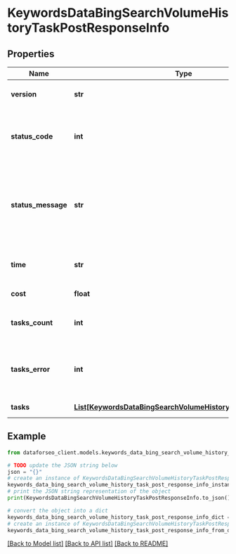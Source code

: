 # KeywordsDataBingSearchVolumeHistoryTaskPostResponseInfo


## Properties

Name | Type | Description | Notes
------------ | ------------- | ------------- | -------------
**version** | **str** | the current version of the API | [optional] 
**status_code** | **int** | general status code you can find the full list of the response codes here | [optional] 
**status_message** | **str** | general informational message you can find the full list of general informational messages here | [optional] 
**time** | **str** | total execution time, seconds | [optional] 
**cost** | **float** | total tasks cost, USD | [optional] 
**tasks_count** | **int** | the number of tasks in the tasks array | [optional] 
**tasks_error** | **int** | the number of tasks in the tasks array returned with an error | [optional] 
**tasks** | [**List[KeywordsDataBingSearchVolumeHistoryTaskPostTaskInfo]**](KeywordsDataBingSearchVolumeHistoryTaskPostTaskInfo.md) | array of tasks | [optional] 

## Example

```python
from dataforseo_client.models.keywords_data_bing_search_volume_history_task_post_response_info import KeywordsDataBingSearchVolumeHistoryTaskPostResponseInfo

# TODO update the JSON string below
json = "{}"
# create an instance of KeywordsDataBingSearchVolumeHistoryTaskPostResponseInfo from a JSON string
keywords_data_bing_search_volume_history_task_post_response_info_instance = KeywordsDataBingSearchVolumeHistoryTaskPostResponseInfo.from_json(json)
# print the JSON string representation of the object
print(KeywordsDataBingSearchVolumeHistoryTaskPostResponseInfo.to_json())

# convert the object into a dict
keywords_data_bing_search_volume_history_task_post_response_info_dict = keywords_data_bing_search_volume_history_task_post_response_info_instance.to_dict()
# create an instance of KeywordsDataBingSearchVolumeHistoryTaskPostResponseInfo from a dict
keywords_data_bing_search_volume_history_task_post_response_info_from_dict = KeywordsDataBingSearchVolumeHistoryTaskPostResponseInfo.from_dict(keywords_data_bing_search_volume_history_task_post_response_info_dict)
```
[[Back to Model list]](../README.md#documentation-for-models) [[Back to API list]](../README.md#documentation-for-api-endpoints) [[Back to README]](../README.md)


